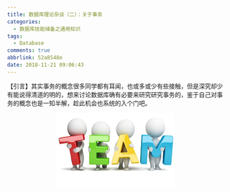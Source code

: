 ```yaml
---
title: 数据库理论杂谈（二）：关于事务
categories:
  - 数据库技能储备之通用知识
tags:
  - Database
comments: true
abbrlink: 52a8548e
date: 2018-11-21 09:06:43
---
```

【引言】其实事务的概念很多同学都有耳闻，也或多或少有些接触，但是深究却少有能说得清道的明的，想来讨论数据库确有必要来研究研究事务的，鉴于自己对事务的概念也是一知半解，趁此机会也系统的入个门吧。
<div align=center><img src="https://github.com/ttfisher/images/raw/master/public/000001.jpg" width="55%"/></div>
<!-- more -->
